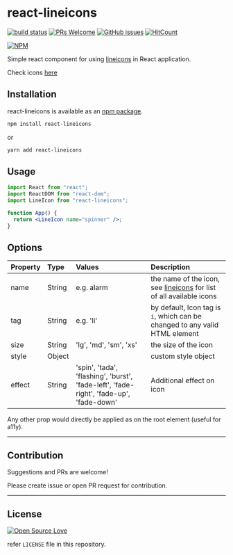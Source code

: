 # react-lineicons

[![build status](https://api.travis-ci.org/anubhavsrivastava/react-lineicons.svg?branch=master)](https://travis-ci.org/anubhavsrivastava/react-lineicons/)
[![PRs Welcome](https://img.shields.io/badge/PRs-welcome-brightgreen.svg?style=flat-square)](http://makeapullrequest.com)
[![GitHub issues](https://img.shields.io/github/issues/anubhavsrivastava/react-lineicons.svg?style=flat-square)](https://github.com/anubhavsrivastava/react-lineicons/issues)
[![HitCount](http://hits.dwyl.io/anubhavsrivastava/react-lineicons.svg)](http://hits.dwyl.io/anubhavsrivastava/react-lineicons)

[![NPM](https://nodei.co/npm/react-lineicons.png?downloads=true&stars=true)](https://www.npmjs.com/package/react-lineicons)

Simple react component for using [lineicons](https://v2.lineicons.com/) in React application.

Check icons [here](icons.png)

## Installation

react-lineicons is available as an [npm package](https://www.npmjs.com/package/react-lineicons).

```sh
npm install react-lineicons
```

or

```sh
yarn add react-lineicons
```

## Usage

```jsx
import React from "react";
import ReactDOM from "react-dom";
import LineIcon from "react-lineicons";

function App() {
  return <LineIcon name="spinner" />;
}
```

## Options

| Property | Type   | Values                                                                                 | Description                                                                                            |
| :------- | :----- | :------------------------------------------------------------------------------------- | :----------------------------------------------------------------------------------------------------- |
| name     | String | e.g. alarm                                                                             | the name of the icon, see [lineicons](https://v2.lineicons.com/icons/) for list of all available icons |
| tag      | String | e.g. 'li'                                                                              | by default, Icon tag is `i`, which can be changed to any valid HTML element                            |
| size     | String | 'lg', 'md', 'sm', 'xs'                                                                 | the size of the icon                                                                                   |
| style    | Object |                                                                                        | custom style object                                                                                    |
| effect   | String | 'spin', 'tada', 'flashing', 'burst', 'fade-left', 'fade-right', 'fade-up', 'fade-down' | Additional effect on icon                                                                              |

Any other prop would directly be applied as on the root element (useful for a11y).

---

## Contribution

Suggestions and PRs are welcome!

Please create issue or open PR request for contribution.

---

## License

[![Open Source Love](https://badges.frapsoft.com/os/mit/mit.svg?v=102)](LICENSE)

refer `LICENSE` file in this repository.

